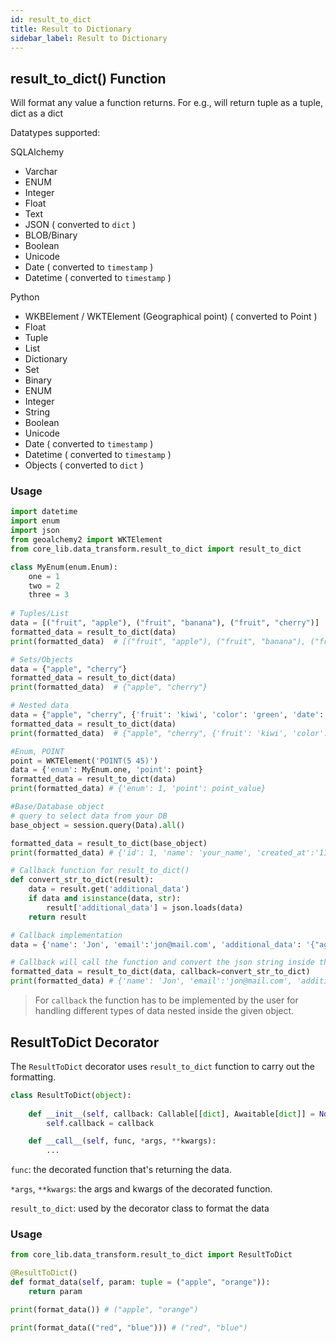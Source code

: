 ```yaml
---
id: result_to_dict
title: Result to Dictionary
sidebar_label: Result to Dictionary
---
```

## result_to_dict() Function
Will format any value a function returns.
For e.g., will return tuple as a tuple, dict as a dict

Datatypes supported:

SQLAlchemy
 - Varchar
 - ENUM
 - Integer
 - Float
 - Text
 - JSON ( converted to `dict` )
 - BLOB/Binary
 - Boolean
 - Unicode
 - Date ( converted to `timestamp` )
 - Datetime ( converted to `timestamp` )

Python
 - WKBElement / WKTElement (Geographical point) ( converted to Point )
 - Float
 - Tuple
 - List
 - Dictionary
 - Set
 - Binary
 - ENUM
 - Integer
 - String
 - Boolean
 - Unicode
 - Date ( converted to `timestamp` )
 - Datetime ( converted to `timestamp` )
 - Objects ( converted to `dict` )

 
### Usage

```python
import datetime
import enum
import json
from geoalchemy2 import WKTElement
from core_lib.data_transform.result_to_dict import result_to_dict

class MyEnum(enum.Enum):
    one = 1
    two = 2
    three = 3
    
# Tuples/List
data = [("fruit", "apple"), ("fruit", "banana"), ("fruit", "cherry")]
formatted_data = result_to_dict(data)
print(formatted_data)  # [("fruit", "apple"), ("fruit", "banana"), ("fruit", "cherry")]

# Sets/Objects
data = {"apple", "cherry"}
formatted_data = result_to_dict(data)
print(formatted_data)  # {"apple", "cherry"}

# Nested data
data = {"apple", "cherry", {'fruit': 'kiwi', 'color': 'green', 'date': datetime.datetime.utcnow()}}
formatted_data = result_to_dict(data)
print(formatted_data)  # {"apple", "cherry", {'fruit': 'kiwi', 'color': 'green', 'date': '{timestamp of the datetime}'}

#Enum, POINT
point = WKTElement('POINT(5 45)')
data = {'enum': MyEnum.one, 'point': point}
formatted_data = result_to_dict(data)
print(formatted_data) # {'enum': 1, 'point': point_value}

#Base/Database object
# query to select data from your DB
base_object = session.query(Data).all()

formatted_data = result_to_dict(base_object)
print(formatted_data) # {'id': 1, 'name': 'your_name', 'created_at':'11234322.6789', ...and other columns from your DB}

# Callback function for result_to_dict()
def convert_str_to_dict(result):
    data = result.get('additional_data')
    if data and isinstance(data, str):
        result['additional_data'] = json.loads(data)
    return result

# Callback implementation
data = {'name': 'Jon', 'email':'jon@mail.com', 'additional_data': '{"age": 42, "address": "Miami", "active": True}'}

# Callback will call the function and convert the json string inside the dict to object
formatted_data = result_to_dict(data, callback=convert_str_to_dict)
print(formatted_data) # {'name': 'Jon', 'email':'jon@mail.com', 'additional_data': {'age': 42, 'address': 'Miami', 'active': True}}

```
>For `callback` the function has to be implemented by the user for handling different types of data nested inside the given object.

## ResultToDict Decorator

The `ResultToDict` decorator uses `result_to_dict` function to carry out the formatting.

```python
class ResultToDict(object):
    
    def __init__(self, callback: Callable[[dict], Awaitable[dict]] = None):
        self.callback = callback

    def __call__(self, func, *args, **kwargs):
        ...
```
`func`: the decorated function that's returning the data.

`*args`, `**kwargs`: the args and kwargs of the decorated function.

`result_to_dict`: used by the decorator class to format the data

 
### Usage
```python
from core_lib.data_transform.result_to_dict import ResultToDict

@ResultToDict()
def format_data(self, param: tuple = ("apple", "orange")):
    return param

print(format_data()) # ("apple", "orange") 

print(format_data(("red", "blue"))) # ("red", "blue")
```
